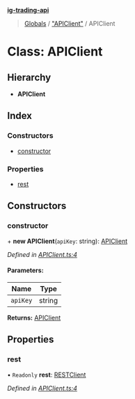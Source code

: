 **[ig-trading-api](../README.md)**

> [Globals](../globals.md) / ["APIClient"](../modules/_apiclient_.md) / APIClient

# Class: APIClient

## Hierarchy

* **APIClient**

## Index

### Constructors

* [constructor](_apiclient_.apiclient.md#constructor)

### Properties

* [rest](_apiclient_.apiclient.md#rest)

## Constructors

### constructor

\+ **new APIClient**(`apiKey`: string): [APIClient](_apiclient_.apiclient.md)

*Defined in [APIClient.ts:4](https://github.com/bennycode/ig-trading-api/blob/6ef211b/src/APIClient.ts#L4)*

#### Parameters:

Name | Type |
------ | ------ |
`apiKey` | string |

**Returns:** [APIClient](_apiclient_.apiclient.md)

## Properties

### rest

• `Readonly` **rest**: [RESTClient](_client_restclient_.restclient.md)

*Defined in [APIClient.ts:4](https://github.com/bennycode/ig-trading-api/blob/6ef211b/src/APIClient.ts#L4)*
